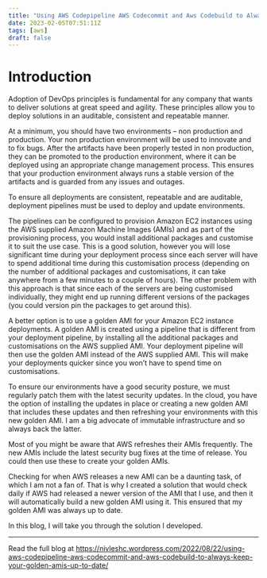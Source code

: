 ```yaml
---
title: "Using AWS Codepipeline AWS Codecommit and Aws Codebuild to Always Keep Your Golden AMIs Up to Date"
date: 2023-02-05T07:51:11Z
tags: [aws]
draft: false
---
```


# Introduction
Adoption of DevOps principles is fundamental for any company that wants to deliver solutions at great speed and agility. These principles allow you to deploy solutions in an auditable, consistent and repeatable manner.

At a minimum, you should have two environments – non production and production. Your non production environment will be used to innovate and to fix bugs. After the artifacts have been properly tested in non production, they can be promoted to the production environment, where it can be deployed using an appropriate change management process. This ensures that your production environment always runs a stable version of the artifacts and is guarded from any issues and outages.

To ensure all deployments are consistent, repeatable and are auditable, deployment pipelines must be used to deploy and update environments.

The pipelines can be configured to provision Amazon EC2 instances using the AWS supplied Amazon Machine Images (AMIs) and as part of the provisioning process, you would install additional packages and customise it to suit the use case. This is a good solution, however you will lose significant time during your deployment process since each server will have to spend additional time during this customisation process (depending on the number of additional packages and customisations, it can take anywhere from a few minutes to a couple of hours). The other problem with this approach is that since each of the servers are being customised individually, they might end up running different versions of the packages (you could version pin the packages to get around this).

A better option is to use a golden AMI for your Amazon EC2 instance deployments. A golden AMI is created using a pipeline that is different from your deployment pipeline, by installing all the additional packages and customisations on the AWS supplied AMI. Your deployment pipeline will then use the golden AMI instead of the AWS supplied AMI. This will make your deployments quicker since you won’t have to spend time on customisations.

To ensure our environments have a good security posture, we must regularly patch them with the latest security updates. In the cloud, you have the option of installing the updates in place or creating a new golden AMI that includes these updates and then refreshing your environments with this new golden AMI. I am a big advocate of immutable infrastructure and so always back the latter.

Most of you might be aware that AWS refreshes their AMIs frequently. The new AMIs include the latest security bug fixes at the time of release. You could then use these to create your golden AMIs.

Checking for when AWS releases a new AMI can be a daunting task, of which I am not a fan of. That is why I created a solution that would check daily if AWS had released a newer version of the AMI that I use, and then it will automatically build a new golden AMI using it. This ensured that my golden AMI was always up to date.

In this blog, I will take you through the solution I developed.  

---
Read the full blog at <https://nivleshc.wordpress.com/2022/08/22/using-aws-codepipeline-aws-codecommit-and-aws-codebuild-to-always-keep-your-golden-amis-up-to-date/>

